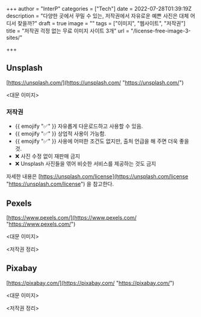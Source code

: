 +++
author = "InterP"
categories = ["Tech"]
date = 2022-07-28T01:39:19Z
description = "다양한 곳에서 꾸밀 수 있는, 저작권에서 자유로운 예쁜 사진은 대체 어디서 찾을까?"
draft = true
image = ""
tags = ["이미지", "웹사이트", "저작권"]
title = "저작권 걱정 없는 무료 이미지 사이트 3개"
url = "/license-free-image-3-sites/"

+++
## Unsplash

[https://unsplash.com/](https://unsplash.com/ "https://unsplash.com/")

<대문 이미지>

### 저작권

* {{ emojify ":white_check_mark:" }} 자유롭게 다운로드하고 사용할 수 있음.
* {{ emojify ":white_check_mark:" }} 상업적 사용이 가능함.
* {{ emojify ":white_check_mark:" }} 사용에 어떠한 조건도 없지만, 출처 언급을 해 주면 더욱 좋을 것.
* ❌ 사진 수정 없이 재판매 금지
* ❌ Unsplash 사진들을 엮어 비슷한 서비스를 제공하는 것도 금지

자세한 내용은 [https://unsplash.com/license](https://unsplash.com/license "https://unsplash.com/license") 을 참고한다.

## Pexels

[https://www.pexels.com/](https://www.pexels.com/ "https://www.pexels.com/")

<대문 이미지>

<저작권 정리>

## Pixabay

[https://pixabay.com/](https://pixabay.com/ "https://pixabay.com/")

<대문 이미지>

<저작권 정리>